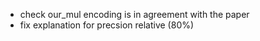 - check our_mul encoding is in agreement with the paper
- fix explanation for precsion relative (80%)